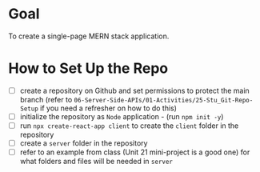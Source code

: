# Goal
To create a single-page MERN stack application. 

# How to Set Up the Repo
- [ ] create a repository on Github and set permissions to protect the main branch (refer to `06-Server-Side-APIs/01-Activities/25-Stu_Git-Repo-Setup` if you need a refresher on how to do this)
- [ ] initialize the repository as `Node` application - (run `npm init -y`)
- [ ] run `npx create-react-app client` to create the `client` folder in the repository
- [ ] create a `server` folder in the repository
- [ ] refer to an example from class (Unit 21 mini-project is a good one) for what folders and files will be needed in `server`
